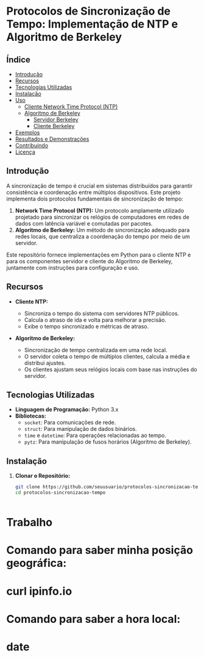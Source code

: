 # Protocolos de Sincronização de Tempo: Implementação de NTP e Algoritmo de Berkeley

## Índice

- [Introdução](#introdução)
- [Recursos](#recursos)
- [Tecnologias Utilizadas](#tecnologias-utilizadas)
- [Instalação](#instalação)
- [Uso](#uso)
  - [Cliente Network Time Protocol (NTP)](#cliente-network-time-protocol-ntp)
  - [Algoritmo de Berkeley](#algoritmo-de-berkeley)
    - [Servidor Berkeley](#servidor-berkeley)
    - [Cliente Berkeley](#cliente-berkeley)
- [Exemplos](#exemplos)
- [Resultados e Demonstrações](#resultados-e-demonstrações)
- [Contribuindo](#contribuindo)
- [Licença](#licença)

## Introdução

A sincronização de tempo é crucial em sistemas distribuídos para garantir consistência e coordenação entre múltiplos dispositivos. Este projeto implementa dois protocolos fundamentais de sincronização de tempo:

1. **Network Time Protocol (NTP):** Um protocolo amplamente utilizado projetado para sincronizar os relógios de computadores em redes de dados com latência variável e comutadas por pacotes.
2. **Algoritmo de Berkeley:** Um método de sincronização adequado para redes locais, que centraliza a coordenação do tempo por meio de um servidor.

Este repositório fornece implementações em Python para o cliente NTP e para os componentes servidor e cliente do Algoritmo de Berkeley, juntamente com instruções para configuração e uso.

## Recursos

- **Cliente NTP:**
  - Sincroniza o tempo do sistema com servidores NTP públicos.
  - Calcula o atraso de ida e volta para melhorar a precisão.
  - Exibe o tempo sincronizado e métricas de atraso.

- **Algoritmo de Berkeley:**
  - Sincronização de tempo centralizada em uma rede local.
  - O servidor coleta o tempo de múltiplos clientes, calcula a média e distribui ajustes.
  - Os clientes ajustam seus relógios locais com base nas instruções do servidor.

## Tecnologias Utilizadas

- **Linguagem de Programação:** Python 3.x
- **Bibliotecas:**
  - `socket`: Para comunicações de rede.
  - `struct`: Para manipulação de dados binários.
  - `time` e `datetime`: Para operações relacionadas ao tempo.
  - `pytz`: Para manipulação de fusos horários (Algoritmo de Berkeley).

## Instalação

1. **Clonar o Repositório:**
   ```bash
   git clone https://github.com/seuusuario/protocolos-sincronizacao-tempo.git
   cd protocolos-sincronizacao-tempo



# Trabalho
# Comando para saber minha posição geográfica:
# curl ipinfo.io
# Comando para saber a hora local:
# date
